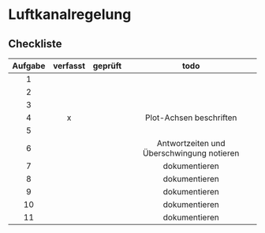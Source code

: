 # Luftkanalregelung

## Checkliste
| Aufgabe | verfasst | geprüft | todo |
|:-------:|:--------:|:-------:|:----:|
|  1      |          |         |      |
|  2      |          |         |      |
|  3      |          |         |      |
|  4      | x        |         | Plot-Achsen beschriften |
|  5      |          |         |      |
|  6      |          |         | Antwortzeiten und Überschwingung notieren |
|  7      |          |         | dokumentieren |
|  8      |          |         | dokumentieren |
|  9      |          |         | dokumentieren |
| 10      |          |         | dokumentieren |
| 11      |          |         | dokumentieren |
